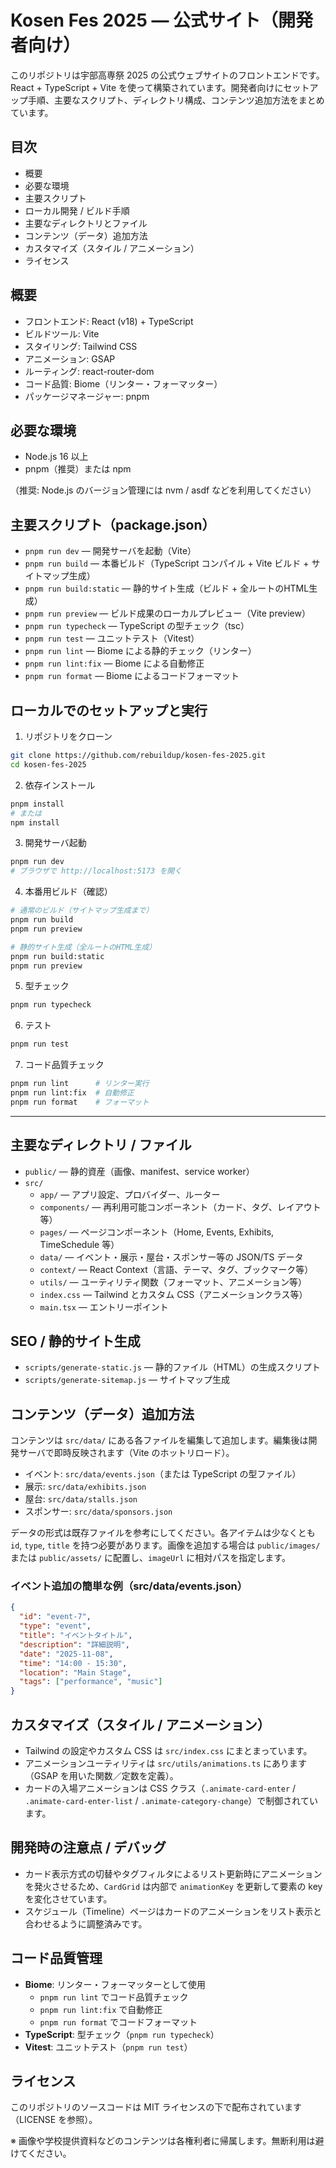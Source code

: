 # Kosen Fes 2025 — 公式サイト（開発者向け）

このリポジトリは宇部高専祭 2025 の公式ウェブサイトのフロントエンドです。
React + TypeScript + Vite を使って構築されています。開発者向けにセットアップ手順、主要なスクリプト、ディレクトリ構成、コンテンツ追加方法をまとめています。

## 目次
- 概要
- 必要な環境
- 主要スクリプト
- ローカル開発 / ビルド手順
- 主要なディレクトリとファイル
- コンテンツ（データ）追加方法
- カスタマイズ（スタイル / アニメーション）
- ライセンス

## 概要
- フロントエンド: React (v18) + TypeScript
- ビルドツール: Vite
- スタイリング: Tailwind CSS
- アニメーション: GSAP
- ルーティング: react-router-dom
- コード品質: Biome（リンター・フォーマッター）
- パッケージマネージャー: pnpm

## 必要な環境
- Node.js 16 以上
- pnpm（推奨）または npm

（推奨: Node.js のバージョン管理には nvm / asdf などを利用してください）

## 主要スクリプト（package.json）
- `pnpm run dev` — 開発サーバを起動（Vite）
- `pnpm run build` — 本番ビルド（TypeScript コンパイル + Vite ビルド + サイトマップ生成）
- `pnpm run build:static` — 静的サイト生成（ビルド + 全ルートのHTML生成）
- `pnpm run preview` — ビルド成果のローカルプレビュー（Vite preview）
- `pnpm run typecheck` — TypeScript の型チェック（tsc）
- `pnpm run test` — ユニットテスト（Vitest）
- `pnpm run lint` — Biome による静的チェック（リンター）
- `pnpm run lint:fix` — Biome による自動修正
- `pnpm run format` — Biome によるコードフォーマット

## ローカルでのセットアップと実行
1. リポジトリをクローン

```bash
git clone https://github.com/rebuildup/kosen-fes-2025.git
cd kosen-fes-2025
```

2. 依存インストール

```bash
pnpm install
# または
npm install
```

3. 開発サーバ起動

```bash
pnpm run dev
# ブラウザで http://localhost:5173 を開く
```

4. 本番用ビルド（確認）

```bash
# 通常のビルド（サイトマップ生成まで）
pnpm run build
pnpm run preview

# 静的サイト生成（全ルートのHTML生成）
pnpm run build:static
pnpm run preview
```

5. 型チェック

```bash
pnpm run typecheck
```

6. テスト

```bash
pnpm run test
```

7. コード品質チェック

```bash
pnpm run lint      # リンター実行
pnpm run lint:fix  # 自動修正
pnpm run format    # フォーマット
```

---

## 主要なディレクトリ / ファイル
- `public/` — 静的資産（画像、manifest、service worker）
- `src/`
  - `app/` — アプリ設定、プロバイダー、ルーター
  - `components/` — 再利用可能コンポーネント（カード、タグ、レイアウト等）
  - `pages/` — ページコンポーネント（Home, Events, Exhibits, TimeSchedule 等）
  - `data/` — イベント・展示・屋台・スポンサー等の JSON/TS データ
  - `context/` — React Context（言語、テーマ、タグ、ブックマーク等）
  - `utils/` — ユーティリティ関数（フォーマット、アニメーション等）
  - `index.css` — Tailwind とカスタム CSS（アニメーションクラス等）
  - `main.tsx` — エントリーポイント

## SEO / 静的サイト生成
- `scripts/generate-static.js` — 静的ファイル（HTML）の生成スクリプト
- `scripts/generate-sitemap.js` — サイトマップ生成

## コンテンツ（データ）追加方法
コンテンツは `src/data/` にある各ファイルを編集して追加します。編集後は開発サーバで即時反映されます（Vite のホットリロード）。

- イベント: `src/data/events.json`（または TypeScript の型ファイル）
- 展示: `src/data/exhibits.json`
- 屋台: `src/data/stalls.json`
- スポンサー: `src/data/sponsors.json`

データの形式は既存ファイルを参考にしてください。各アイテムは少なくとも `id`, `type`, `title` を持つ必要があります。画像を追加する場合は `public/images/` または `public/assets/` に配置し、`imageUrl` に相対パスを指定します。

### イベント追加の簡単な例（src/data/events.json）
```json
{
  "id": "event-7",
  "type": "event",
  "title": "イベントタイトル",
  "description": "詳細説明",
  "date": "2025-11-08",
  "time": "14:00 - 15:30",
  "location": "Main Stage",
  "tags": ["performance", "music"]
}
```

## カスタマイズ（スタイル / アニメーション）
- Tailwind の設定やカスタム CSS は `src/index.css` にまとまっています。
- アニメーションユーティリティは `src/utils/animations.ts` にあります（GSAP を用いた関数／定数を定義）。
- カードの入場アニメーションは CSS クラス（`.animate-card-enter` / `.animate-card-enter-list` / `.animate-category-change`）で制御されています。

## 開発時の注意点 / デバッグ
- カード表示方式の切替やタグフィルタによるリスト更新時にアニメーションを発火させるため、`CardGrid` は内部で `animationKey` を更新して要素の key を変化させています。
- スケジュール（Timeline）ページはカードのアニメーションをリスト表示と合わせるように調整済みです。

## コード品質管理
- **Biome**: リンター・フォーマッターとして使用
  - `pnpm run lint` でコード品質チェック
  - `pnpm run lint:fix` で自動修正
  - `pnpm run format` でコードフォーマット
- **TypeScript**: 型チェック（`pnpm run typecheck`）
- **Vitest**: ユニットテスト（`pnpm run test`）

## ライセンス
このリポジトリのソースコードは MIT ライセンスの下で配布されています（LICENSE を参照）。

※ 画像や学校提供資料などのコンテンツは各権利者に帰属します。無断利用は避けてください。